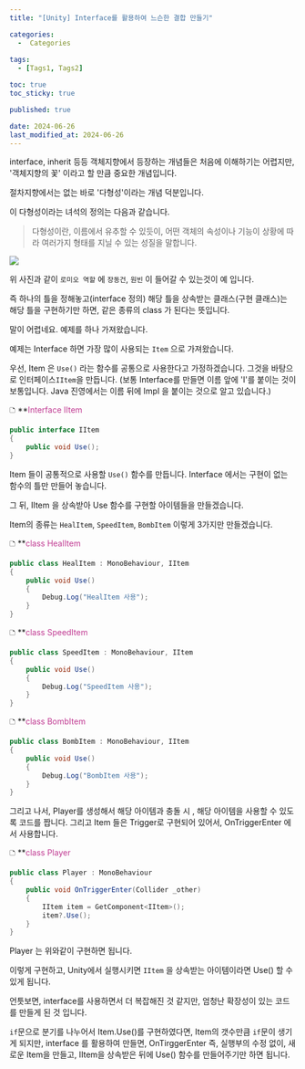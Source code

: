 ```yaml
---
title: "[Unity] Interface를 활용하여 느슨한 결합 만들기"

categories:
  -  Categories
  
tags:
  - [Tags1, Tags2]

toc: true
toc_sticky: true

published: true

date: 2024-06-26
last_modified_at: 2024-06-26
---
```


interface, inherit  등등 객체지향에서 등장하는 개념들은 처음에 이해하기는 어렵지만, '객체지향의 꽃' 이라고 할 만큼 중요한 개념입니다.

절차지향에서는 없는 바로 '다형성'이라는 개념 덕분입니다.

이 다형성이라는 녀석의 정의는 다음과 같습니다.

> 다형성이란, 이름에서 유추할 수 있듯이, 어떤 객체의 속성이나 기능이 상황에 따라 여러가지 형태를 지닐 수 있는 성질을 말합니다.

![](Pasted%20image%2020240626173431.png)

위 사진과 같이 `로미오 역할` 에 `장동건`, `원빈` 이 들어갈 수 있는것이 예 입니다.

즉 하나의 틀을 정해놓고(interface 정의) 해당 틀을 상속받는 클래스(구현 클래스)는 해당 틀을 구현하기만 하면, 같은 종류의 class 가 된다는 뜻입니다.

말이 어렵네요. 예제를 하나 가져왔습니다.

예제는 Interface 하면 가장 많이 사용되는 `Item` 으로 가져왔습니다.

우선, Item 은 `Use()` 라는 함수를 공통으로 사용한다고 가정하겠습니다.
그것을 바탕으로 인터페이스`IItem`을 만듭니다. (보통 Interface를 만들면 이름 앞에 'I'를 붙이는 것이 보통입니다. Java 진영에서는 이름 뒤에 Impl 을 붙이는 것으로 알고 있습니다.)

🗅 **<span style="color: #c03a92">Interface IItem</span>

```csharp
public interface IItem
{
	public void Use();
}
```
Item 들이 공통적으로 사용할 `Use()` 함수를 만듭니다. Interface 에서는 구현이 없는 함수의 틀만 만들어 놓습니다.

그 뒤, IItem 을 상속받아 Use 함수를 구현할 아이템들을 만들겠습니다.

Item의 종류는 `HealItem`, `SpeedItem`, `BombItem` 이렇게 3가지만 만들겠습니다.

🗅 **<span style="color: #c03a92">class HealItem</span>

```csharp
public class HealItem : MonoBehaviour, IItem
{
	public void Use()
	{
		Debug.Log("HealItem 사용");
	}
}
```

🗅 **<span style="color: #c03a92">class SpeedItem</span>

```csharp
public class SpeedItem : MonoBehaviour, IItem
{
	public void Use()
	{
		Debug.Log("SpeedItem 사용");
	}
}
```

🗅 **<span style="color: #c03a92">class BombItem</span>

```csharp
public class BombItem : MonoBehaviour, IItem
{
	public void Use()
	{
		Debug.Log("BombItem 사용");
	}
}
```


그리고 나서, Player를 생성해서 해당 아이템과 충돌 시 , 해당 아이템을 사용할 수 있도록 코드를 짭니다.
그리고 Item 들은 Trigger로 구현되어 있어서, OnTriggerEnter 에서 사용합니다.

🗅 **<span style="color: #c03a92">class Player</span>

```csharp
public class Player : MonoBehaviour
{
	public void OnTriggerEnter(Collider _other)
	{
		IItem item = GetComponent<IItem>();
		item?.Use();
	}
}
```

Player 는 위와같이 구현하면 됩니다.

이렇게 구현하고, Unity에서 실행시키면 `IItem` 을 상속받는 아이템이라면 Use() 할 수 있게 됩니다.

언틋보면, interface를 사용하면서 더 복잡해진 것 같지만, 엄청난 확장성이 있는 코드를 만들게 된 것 입니다.

`if`문으로 분기를 나누어서 Item.Use()를 구현하였다면, Item의 갯수만큼 `if`문이 생기게 되지만, interface 를 활용하여 만들면, OnTirggerEnter 즉, 실행부의 수정 없이, 새로운 Item을 만들고, IItem을 상속받은 뒤에 Use() 함수를 만들어주기만 하면 됩니다.

